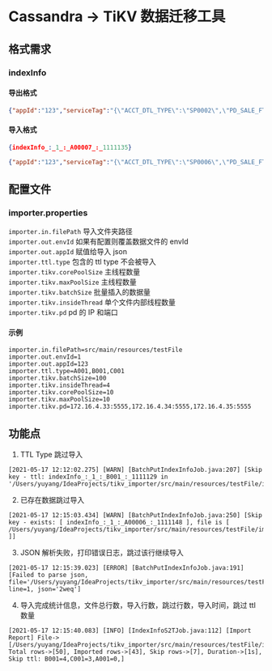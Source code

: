 # Cassandra -> TiKV 数据迁移工具

## 格式需求

### indexInfo
#### 导出格式
```json
{"appId":"123","serviceTag":"{\"ACCT_DTL_TYPE\":\"SP0002\",\"PD_SALE_FTA_CD\":\"99\",\"AR_ID\":\"\",\"CMTRST_CST_ACCNO\":\"\",\"QCRCRD_IND\":\" \",\"BLKMDL_ID\":\"52\",\"CORPPRVT_FLAG\":\"1\"}","targetId":"0037277","updateTime":"2020-11-04 17:12:04"}
```
#### 导入格式
```json
{indexInfo_:_1_:_A00007_:_1111135}

{"appId":"123","serviceTag":"{\"ACCT_DTL_TYPE\":\"SP0006\",\"PD_SALE_FTA_CD\":\"99\",\"AR_ID\":\"\",\"CMTRST_CST_ACCNO\":\"\",\"QCRCRD_IND\":\" \",\"BLKMDL_ID\":\"52\",\"CORPPRVT_FLAG\":\"1\"}","targetId":"0037277","updateTime":"2020-11-04 17:12:04"}
```

## 配置文件
### importer.properties

`importer.in.filePath`           导入文件夹路径  
`importer.out.envId`             如果有配置则覆盖数据文件的 envId  
`importer.out.appId`             赋值给导入 json  
`importer.ttl.type`              包含的 ttl type 不会被导入  
`importer.tikv.corePoolSize`     主线程数量  
`importer.tikv.maxPoolSize`      主线程数量  
`importer.tikv.batchSize`        批量插入的数据量  
`importer.tikv.insideThread`     单个文件内部线程数量  
`importer.tikv.pd`               pd 的 IP 和端口   
#### 示例
```properties
importer.in.filePath=src/main/resources/testFile
importer.out.envId=1
importer.out.appId=123
importer.ttl.type=A001,B001,C001
importer.tikv.batchSize=100
importer.tikv.insideThread=4
importer.tikv.corePoolSize=10
importer.tikv.maxPoolSize=10
importer.tikv.pd=172.16.4.33:5555,172.16.4.34:5555,172.16.4.35:5555
```

## 功能点
1. TTL Type 跳过导入
```log
[2021-05-17 12:12:02.275] [WARN] [BatchPutIndexInfoJob.java:207] [Skip key - ttl: indexInfo_:_1_:_B001_:_1111129 in '/Users/yuyang/IdeaProjects/tikv_importer/src/main/resources/testFile/import.txt']
```
2. 已存在数据跳过导入
```log
[2021-05-17 12:15:03.434] [WARN] [BatchPutIndexInfoJob.java:250] [Skip key - exists: [ indexInfo_:_1_:_A00006_:_1111148 ], file is [ /Users/yuyang/IdeaProjects/tikv_importer/src/main/resources/testFile/import.txt ]]
```
3. JSON 解析失败，打印错误日志，跳过该行继续导入
```log
[2021-05-17 12:15:39.023] [ERROR] [BatchPutIndexInfoJob.java:191] [Failed to parse json, file='/Users/yuyang/IdeaProjects/tikv_importer/src/main/resources/testFile/import2.txt', line=1, json='2weq']
```
4. 导入完成统计信息，文件总行数，导入行数，跳过行数，导入时间，跳过 ttl 数量
```log
[2021-05-17 12:15:40.083] [INFO] [IndexInfoS2TJob.java:112] [Import Report] File->[/Users/yuyang/IdeaProjects/tikv_importer/src/main/resources/testFile/import.txt], Total rows->[50], Imported rows->[43], Skip rows->[7], Duration->[1s], Skip ttl: B001=4,C001=3,A001=0,]
```
